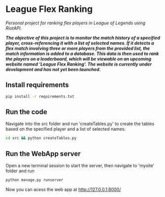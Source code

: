 # League Flex Ranking

*Personal project for ranking flex players in League of Legends using RiotAPI.* 

***The objective of this project is to monitor the match history of a specified player, cross-referencing it with a list of selected names. If it detects a flex match involving three or more players from the provided list, the match information is added to a database. This data is then used to rank the players on a leaderboard, which will be viewable on an upcoming website named ‘League Flex Ranking’. The website is currently under development and has not yet been launched.***


## Install requirements
```bash
pip install -r requirements.txt
```

## Run the code

Navigate into the src folder and run 'createTables.py' to create the tables based on the specified player and a list of selected names.
```bash
cd src && python createTables.py
```

## Run the WebApp server

Open a new terminal session to start the server, then navigate to 'mysite' folder and run 
```bash
python manage.py runserver
```

Now you can acess the web app at http://127.0.0.1:8000/
